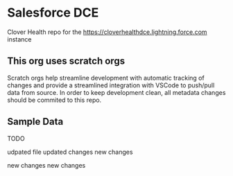 # Salesforce DCE
Clover Health repo for the https://cloverhealthdce.lightning.force.com instance

## This org uses scratch orgs
Scratch orgs help streamline development with automatic tracking of changes and provide a streamlined integration with VSCode to push/pull data from source.
In order to keep development clean, all metadata changes should be commited to this repo.

## Sample Data
TODO

udpated file
updated changes
new changes

new changes
new changes
